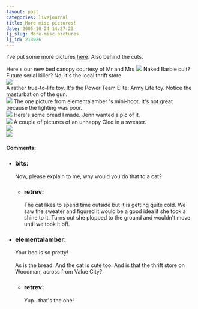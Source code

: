 ```yaml
---
layout: post
categories: livejournal
title: More misc pictures!
date: 2005-10-24 14:27:23
lj_slug: More-misc-pictures
lj_id: 213026
---
```

I've put some more pictures [here](http://www.notcows.com/gallery/trevor_misc). Also behind the cuts.  



Here's our new bed canopy courtesy of Mr and Mrs ![](http://www.notcows.com/albums/trevor_misc/photo_0061_edited_1.jpg) Naked Barbie cult? Future serial killer? No, it's the local thrift store.  
![](http://www.notcows.com/albums/trevor_misc/photo_0063_edited_1.jpg)   
A rather true-to-life toy. It's the Power Team Elite: Army Life toy. Notice the masturbation of the gun.  
![](http://www.notcows.com/albums/trevor_misc/photo_0062_edited_1.jpg) The one picture from elementalamber 's mini-hoot. It's not great because the lighting was poor.  
![](http://www.notcows.com/albums/trevor_misc/photo_0065_edited_1.jpg) Here's some bread I made. Jenn wanted a pic of it.  
![](http://www.notcows.com/albums/trevor_misc/photo_0066_edited_1.jpg) A couple of pictures of an unhappy Cleo in a sweater.  
![](http://www.notcows.com/albums/trevor_misc/photo_0070_edited_1.jpg)   
![](http://www.notcows.com/albums/trevor_misc/photo_0071_edited_1.jpg)


<div id="comments"><h4>Comments:</h4><div class="lj-comments"><ul>
<li><h3>bits: </h3>
<a id="comment-550"></a>
<p>Now, please explain to me, why would you do that to a cat?</p>
<ul>
<li><h3>retrev: </h3>
<a id="comment-551"></a>
<p>The cat likes to spend time outside but it is getting quite cold. We saw the sweater and figured it would be a good idea if she took a shine to it. Turns out she plopped to the ground and wouldn't move until we took it off.</p>
</li>
</ul>
</li>
<li><h3>elementalamber: </h3>
<a id="comment-552"></a>
<p>Your bed is so pretty!<br>
<br>
As is the bread.  And the cat is cute too.  And is that the thrift store on Woodman, across from Value City?</p>
<ul>
<li><h3>retrev: </h3>
<a id="comment-556"></a>
<p>Yup...that's the one!</p>
</li>
</ul>
</li>
</ul></div></div>
